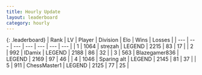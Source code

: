 ```yaml
---
title: Hourly Update
layout: leaderboard
category: hourly
---
```


{: .leaderboard}
| Rank | LV | Player | Division | Elo | Wins | Losses |
| --- | --- | --- | --- | --- | --- | --- |
| <span data-change="0">1</span> | 1064 | <span title="ID: 1692">strezah</span> | LEGEND | <span data-change="0">2215</span> | <span data-change="0">83</span> | <span data-change="0">17</span> |
| <span data-change="0">2</span> | 992 | <span title="ID: 357425">IDamix</span> | LEGEND | <span data-change="0">2188</span> | <span data-change="0">86</span> | <span data-change="0">32</span> |
| <span data-change="0">3</span> | 563 | <span title="ID: 454722">Blazegamer836</span> | LEGEND | <span data-change="0">2169</span> | <span data-change="0">97</span> | <span data-change="0">46</span> |
| <span data-change="0">4</span> | 1046 | <span title="ID: 203132">Sparing alt</span> | LEGEND | <span data-change="0">2145</span> | <span data-change="0">81</span> | <span data-change="0">37</span> |
| <span data-change="0">5</span> | 911 | <span title="ID: 228528">ChessMaster1</span> | LEGEND | <span data-change="0">2125</span> | <span data-change="0">77</span> | <span data-change="0">25</span> |